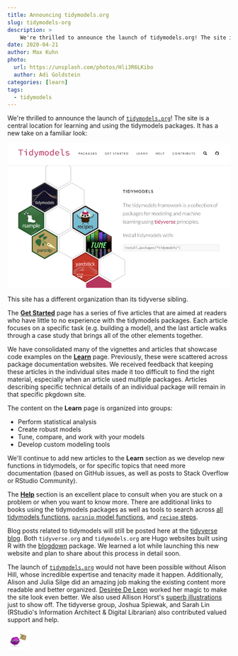```yaml
---
title: Announcing tidymodels.org
slug: tidymodels-org
description: >
    We're thrilled to announce the launch of tidymodels.org! The site is a central location for learning and using the tidymodels packages. 
date: 2020-04-21
author: Max Kuhn
photo:
  url: https://unsplash.com/photos/Hli3R6LKibo
  author: Adi Goldstein
categories: [learn]
tags:
  - tidymodels
---
```




We're thrilled to announce the launch of [`tidymodels.org`](https://www.tidymodels.org)! The site is a central location for learning and using the tidymodels packages. It has a new take on a familiar look:

![](tidymodels-front-page.jpg)

This site has a different organization than its tidyverse sibling. 

The [**Get Started**](https://www.tidymodels.org/start/) page has a series of five articles that are aimed at readers who have little to no experience with the tidymodels packages. Each article focuses on a specific task (e.g. building a model), and the last article walks through a case study that brings all of the other elements together. 

We have consolidated many of the vignettes and articles that showcase code examples on the [**Learn**](https://www.tidymodels.org/learn/) page. Previously, these were scattered across package documentation websites. We received feedback that keeping these articles in the individual sites made it too difficult to find the right material, especially when an article used multiple packages. Articles describing specific technical details of an individual package will remain in that specific pkgdown site. 

The content on the **Learn** page is organized into groups: 

 * Perform statistical analysis
 * Create robust models
 * Tune, compare, and work with your models
 * Develop custom modeling tools

We'll continue to add new articles to the **Learn** section as we develop new functions in tidymodels, or for specific topics that need more documentation (based on GitHub issues, as well as posts to Stack Overflow or RStudio Community). 

The [**Help**](https://www.tidymodels.org/help/) section is an excellent place to consult when you are stuck on a problem or when you want to know more. There are additional links to books using the tidymodels packages as well as tools to search across [all tidymodels functions](https://www.tidymodels.org/find/), [`parsnip` model functions](https://www.tidymodels.org/find/parsnip/), and [`recipe` steps](https://www.tidymodels.org/find/recipes/). 

Blog posts related to tidymodels will still be posted here at the [tidyverse blog](https://www.tidyverse.org/blog/). Both `tidyverse.org` and `tidymodels.org` are Hugo websites built using R with the [blogdown](https://bookdown.org/yihui/blogdown/) package. We learned a lot while launching this new website and plan to share about this process in detail soon.

The launch of [`tidymodels.org`](https://www.tidymodels.org) would not have been possible without Alison Hill, whose incredible expertise and tenacity made it happen. Additionally, Alison and Julia Silge did an amazing job making the existing content more readable and better organized. [Desirée De Leon](https://desiree.rbind.io/) worked her magic to make the site look even better. We also used Allison Horst's [superb illustrations](https://github.com/allisonhorst/stats-illustrations) just to show off. The tidyverse group, Joshua Spiewak, and Sarah Lin (RStudio's Information Architect & Digital Librarian) also contributed valued support and help.

![](parsnip-flagger.png)
 
